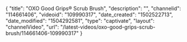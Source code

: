 {
    "title": "OXO Good Grips&reg; Scrub Brush",
    "description": "",
    "channelid": "114661406",
    "videoid": "109990317",
    "date_created": "1502522713",
    "date_modified": "1504292581",
    "type": "captivate",
    "layout": "channelVideo",
    "url": "\/latest-videos\/oxo-good-grips-scrub-brush\/114661406-109990317"
}